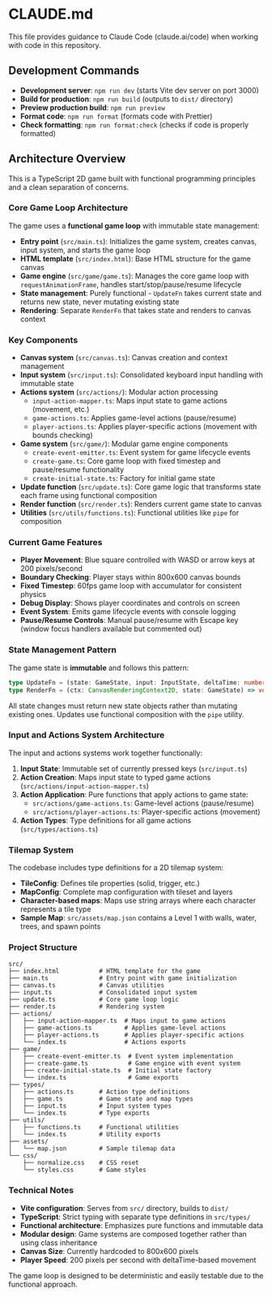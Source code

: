 # CLAUDE.md

This file provides guidance to Claude Code (claude.ai/code) when working with code in this repository.

## Development Commands

- **Development server**: `npm run dev` (starts Vite dev server on port 3000)
- **Build for production**: `npm run build` (outputs to `dist/` directory)  
- **Preview production build**: `npm run preview`
- **Format code**: `npm run format` (formats code with Prettier)
- **Check formatting**: `npm run format:check` (checks if code is properly formatted)

## Architecture Overview

This is a TypeScript 2D game built with functional programming principles and a clean separation of concerns.

### Core Game Loop Architecture

The game uses a **functional game loop** with immutable state management:

- **Entry point** (`src/main.ts`): Initializes the game system, creates canvas, input system, and starts the game loop
- **HTML template** (`src/index.html`): Base HTML structure for the game canvas
- **Game engine** (`src/game/game.ts`): Manages the core game loop with `requestAnimationFrame`, handles start/stop/pause/resume lifecycle
- **State management**: Purely functional - `UpdateFn` takes current state and returns new state, never mutating existing state
- **Rendering**: Separate `RenderFn` that takes state and renders to canvas context

### Key Components

- **Canvas system** (`src/canvas.ts`): Canvas creation and context management
- **Input system** (`src/input.ts`): Consolidated keyboard input handling with immutable state
- **Actions system** (`src/actions/`): Modular action processing
  - `input-action-mapper.ts`: Maps input state to game actions (movement, etc.)
  - `game-actions.ts`: Applies game-level actions (pause/resume)
  - `player-actions.ts`: Applies player-specific actions (movement with bounds checking)
- **Game system** (`src/game/`): Modular game engine components
  - `create-event-emitter.ts`: Event system for game lifecycle events
  - `create-game.ts`: Core game loop with fixed timestep and pause/resume functionality
  - `create-initial-state.ts`: Factory for initial game state
- **Update function** (`src/update.ts`): Core game logic that transforms state each frame using functional composition
- **Render function** (`src/render.ts`): Renders current game state to canvas
- **Utilities** (`src/utils/functions.ts`): Functional utilities like `pipe` for composition

### Current Game Features

- **Player Movement**: Blue square controlled with WASD or arrow keys at 200 pixels/second
- **Boundary Checking**: Player stays within 800x600 canvas bounds
- **Fixed Timestep**: 60fps game loop with accumulator for consistent physics
- **Debug Display**: Shows player coordinates and controls on screen
- **Event System**: Emits game lifecycle events with console logging
- **Pause/Resume Controls**: Manual pause/resume with Escape key (window focus handlers available but commented out)

### State Management Pattern

The game state is **immutable** and follows this pattern:
```typescript
type UpdateFn = (state: GameState, input: InputState, deltaTime: number) => GameState
type RenderFn = (ctx: CanvasRenderingContext2D, state: GameState) => void
```

All state changes must return new state objects rather than mutating existing ones. Updates use functional composition with the `pipe` utility.

### Input and Actions System Architecture

The input and actions systems work together functionally:
1. **Input State**: Immutable set of currently pressed keys (`src/input.ts`)
2. **Action Creation**: Maps input state to typed game actions (`src/actions/input-action-mapper.ts`)
3. **Action Application**: Pure functions that apply actions to game state:
   - `src/actions/game-actions.ts`: Game-level actions (pause/resume)
   - `src/actions/player-actions.ts`: Player-specific actions (movement)
4. **Action Types**: Type definitions for all game actions (`src/types/actions.ts`)

### Tilemap System

The codebase includes type definitions for a 2D tilemap system:
- **TileConfig**: Defines tile properties (solid, trigger, etc.)
- **MapConfig**: Complete map configuration with tileset and layers
- **Character-based maps**: Maps use string arrays where each character represents a tile type
- **Sample Map**: `src/assets/map.json` contains a Level 1 with walls, water, trees, and spawn points

### Project Structure

```
src/
├── index.html           # HTML template for the game
├── main.ts              # Entry point with game initialization
├── canvas.ts            # Canvas utilities
├── input.ts             # Consolidated input system
├── update.ts            # Core game loop logic
├── render.ts            # Rendering system
├── actions/
│   ├── input-action-mapper.ts  # Maps input to game actions
│   ├── game-actions.ts         # Applies game-level actions
│   ├── player-actions.ts       # Applies player-specific actions
│   └── index.ts                # Actions exports
├── game/
│   ├── create-event-emitter.ts  # Event system implementation
│   ├── create-game.ts           # Game engine with event system
│   ├── create-initial-state.ts  # Initial state factory
│   └── index.ts                 # Game exports
├── types/
│   ├── actions.ts       # Action type definitions
│   ├── game.ts          # Game state and map types
│   ├── input.ts         # Input system types
│   └── index.ts         # Type exports
├── utils/
│   ├── functions.ts     # Functional utilities
│   └── index.ts         # Utility exports
├── assets/
│   └── map.json         # Sample tilemap data
└── css/
    ├── normalize.css    # CSS reset
    └── styles.css       # Game styles
```

### Technical Notes

- **Vite configuration**: Serves from `src/` directory, builds to `dist/`
- **TypeScript**: Strict typing with separate type definitions in `src/types/`
- **Functional architecture**: Emphasizes pure functions and immutable data
- **Modular design**: Game systems are composed together rather than using class inheritance
- **Canvas Size**: Currently hardcoded to 800x600 pixels
- **Player Speed**: 200 pixels per second with deltaTime-based movement

The game loop is designed to be deterministic and easily testable due to the functional approach.